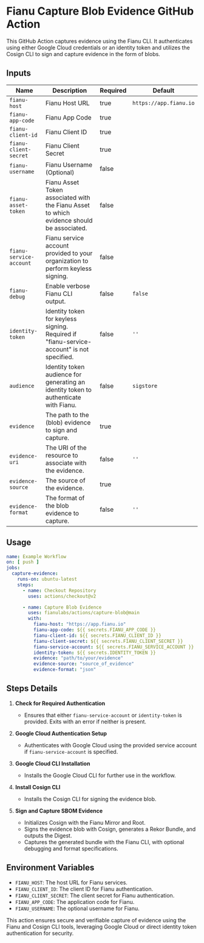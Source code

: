# Fianu Capture Blob Evidence GitHub Action

This GitHub Action captures evidence using the Fianu CLI. It authenticates using either Google Cloud credentials or an
identity token and utilizes the Cosign CLI to sign and capture evidence in the form of blobs.

## Inputs

| Name                    | Description                                                                               | Required | Default                |
|-------------------------|-------------------------------------------------------------------------------------------|----------|------------------------|
| `fianu-host`            | Fianu Host URL                                                                            | true     | `https://app.fianu.io` |
| `fianu-app-code`        | Fianu App Code                                                                            | true     |                        |
| `fianu-client-id`       | Fianu Client ID                                                                           | true     |                        |
| `fianu-client-secret`   | Fianu Client Secret                                                                       | true     |                        |
| `fianu-username`        | Fianu Username (Optional)                                                                 | false    |                        |
| `fianu-asset-token`     | Fianu Asset Token associated with the Fianu Asset to which evidence should be associated. | false    |                        |
| `fianu-service-account` | Fianu service account provided to your organization to perform keyless signing.           | false    |                        |
| `fianu-debug`           | Enable verbose Fianu CLI output.                                                          | false    | `false`                |
| `identity-token`        | Identity token for keyless signing. Required if "fianu-service-account" is not specified. | false    | `''`                   |
| `audience`              | Identity token audience for generating an identity token to authenticate with Fianu.      | false    | `sigstore`             |
| `evidence`              | The path to the (blob) evidence to sign and capture.                                      | true     |                        |
| `evidence-uri`          | The URI of the resource to associate with the evidence.                                   | false    | `''`                   |
| `evidence-source`       | The source of the evidence.                                                               | true     |                        |
| `evidence-format`       | The format of the blob evidence to capture.                                               | false    | `''`                   |

## Usage

```yaml
name: Example Workflow
on: [ push ]
jobs:
  capture-evidence:
    runs-on: ubuntu-latest
    steps:
      - name: Checkout Repository
        uses: actions/checkout@v2

      - name: Capture Blob Evidence
        uses: fianulabs/actions/capture-blob@main
        with:
          fianu-host: "https://app.fianu.io"
          fianu-app-code: ${{ secrets.FIANU_APP_CODE }}
          fianu-client-id: ${{ secrets.FIANU_CLIENT_ID }}
          fianu-client-secret: ${{ secrets.FIANU_CLIENT_SECRET }}
          fianu-service-account: ${{ secrets.FIANU_SERVICE_ACCOUNT }}
          identity-token: ${{ secrets.IDENTITY_TOKEN }}
          evidence: "path/to/your/evidence"
          evidence-source: "source_of_evidence"
          evidence-format: "json"
```

## Steps Details

1. **Check for Required Authentication**
    - Ensures that either `fianu-service-account` or `identity-token` is provided. Exits with an error if neither is
      present.

2. **Google Cloud Authentication Setup**
    - Authenticates with Google Cloud using the provided service account if `fianu-service-account` is specified.

3. **Google Cloud CLI Installation**
    - Installs the Google Cloud CLI for further use in the workflow.

4. **Install Cosign CLI**
    - Installs the Cosign CLI for signing the evidence blob.

5. **Sign and Capture SBOM Evidence**
    - Initializes Cosign with the Fianu Mirror and Root.
    - Signs the evidence blob with Cosign, generates a Rekor Bundle, and outputs the Digest.
    - Captures the generated bundle with the Fianu CLI, with optional debugging and format specifications.

## Environment Variables

- `FIANU_HOST`: The host URL for Fianu services.
- `FIANU_CLIENT_ID`: The client ID for Fianu authentication.
- `FIANU_CLIENT_SECRET`: The client secret for Fianu authentication.
- `FIANU_APP_CODE`: The application code for Fianu.
- `FIANU_USERNAME`: The optional username for Fianu.

This action ensures secure and verifiable capture of evidence using the Fianu and Cosign CLI tools, leveraging Google
Cloud or direct identity token authentication for security.